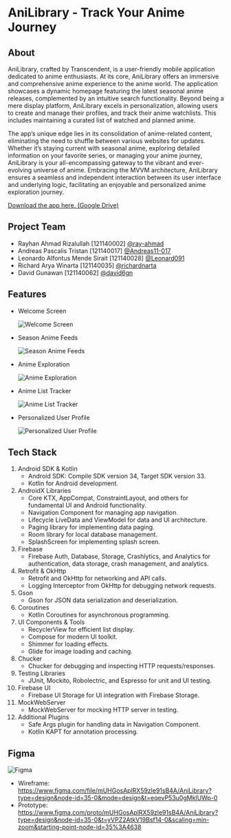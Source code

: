 # AniLibrary - Track Your Anime Journey

## About

AniLibrary, crafted by Transcendent, is a user-friendly mobile application dedicated to anime enthusiasts. At its core, AniLibrary offers an immersive and comprehensive anime experience to the anime world. The application showcases a dynamic homepage featuring the latest seasonal anime releases, complemented by an intuitive search functionality. Beyond being a mere display platform, AniLibrary excels in personalization, allowing users to create and manage their profiles, and track their anime watchlists. This includes maintaining a curated list of watched and planned anime.

The app’s unique edge lies in its consolidation of anime-related content, eliminating the need to shuffle between various websites for updates. Whether it’s staying current with seasonal anime, exploring detailed information on your favorite series, or managing your anime journey, AniLibrary is your all-encompassing gateway to the vibrant and ever-evolving universe of anime. Embracing the MVVM architecture, AniLibrary ensures a seamless and independent interaction between its user interface and underlying logic, facilitating an enjoyable and personalized anime exploration journey.

[Download the app here. (Google Drive)](https://drive.google.com/drive/folders/1OVOkPtJ8sWKLF3c_GoZiTfaE0Ta447pr?usp=drive_link)

## Project Team
- Rayhan Ahmad Rizalullah [121140002] [@ray-ahmad](https://github.com/ray-ahmad)
- Andreas Pascalis Tristan [121140017] [@Andreas11-017](https://github.com/Andreas11-017)
- Leonardo Alfontus Mende Sirait [121140028] [@Leonard091](https://github.com/Leonard091)
- Richard Arya Winarta [121140035] [@richardnarta](https://github.com/richardnarta)
- David Gunawan [121140062] [@david6gn](https://github.com/david6gn)

## Features
- Welcome Screen

  ![Welcome Screen](https://drive.google.com/uc?export=view&id=1WP37M_rqAg4QZl2IOzBFBGPIov6eLbde)

- Season Anime Feeds

  ![Season Anime Feeds](https://drive.google.com/uc?export=view&id=1JinY0JiE57H9EU2g-E1Km8sy25IfyxLe)

- Anime Exploration

  ![Anime Exploration](https://drive.google.com/uc?export=view&id=1oihXT5kcVnqVVdnuWqh9ZyqxKgAGu2nc)
    
- Anime List Tracker

  ![Anime List Tracker](https://drive.google.com/uc?export=view&id=1Pmul163Y4xZzXLu29G4I4ioVVuMuSWR-)

- Personalized User Profile

  ![Personalized User Profile](https://drive.google.com/uc?export=view&id=16SdNYiHjlXCVp9tPrTO5t6-rnHx3hgrr)

## Tech Stack

1. Android SDK & Kotlin
    - Android SDK: Compile SDK version 34, Target SDK version 33.
    - Kotlin for Android development.
2. AndroidX Libraries
    - Core KTX, AppCompat, ConstraintLayout, and others for fundamental UI and Android functionality.
    - Navigation Component for managing app navigation.
    - Lifecycle LiveData and ViewModel for data and UI architecture.
    - Paging library for implementing data paging.
    - Room library for local database management.
    - SplashScreen for implementing splash screen.
3. Firebase
    - Firebase Auth, Database, Storage, Crashlytics, and Analytics for authentication, data storage, crash management, and analytics.
4. Retrofit & OkHttp
    - Retrofit and OkHttp for networking and API calls.
    - Logging Interceptor from OkHttp for debugging network requests.
5. Gson
    - Gson for JSON data serialization and deserialization.
6. Coroutines
    - Kotlin Coroutines for asynchronous programming.
7. UI Components & Tools
    - RecyclerView for efficient list display.
    - Compose for modern UI toolkit.
    - Shimmer for loading effects.
    - Glide for image loading and caching.
8. Chucker
    - Chucker for debugging and inspecting HTTP requests/responses.
9. Testing Libraries
    - JUnit, Mockito, Robolectric, and Espresso for unit and UI testing.
10. Firebase UI
    - Firebase UI Storage for UI integration with Firebase Storage.
11. MockWebServer
    - MockWebServer for mocking HTTP server in testing.
12. Additional Plugins
    - Safe Args plugin for handling data in Navigation Component.
    - Kotlin KAPT for annotation processing.

## Figma
![Figma](https://cdn.discordapp.com/attachments/1161566763306205194/1186638170004144240/image.png?ex=6593f9ea&is=658184ea&hm=2d12ab2a80338e10a4faf7eb6cb003e758c508e41b191bcc4ea1673dafaef534&)

- Wireframe: https://www.figma.com/file/mUHGosAplRX59zle91sB4A/AniLibrary?type=design&node-id=35-0&mode=design&t=eqevP53u0gMkIUWp-0
- Prototype: https://www.figma.com/proto/mUHGosAplRX59zle91sB4A/AniLibrary?type=design&node-id=35-0&t=yVPZ2AtkV19Bsf14-0&scaling=min-zoom&starting-point-node-id=35%3A4638
